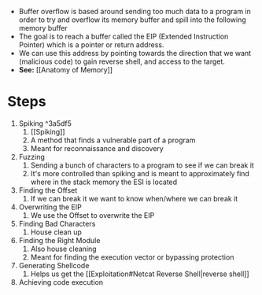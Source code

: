 - Buffer overflow is based around sending too much data to a program in order to try and overflow its memory buffer and spill into the following memory buffer
- The goal is to reach a buffer called the EIP (Extended Instruction Pointer) which is a pointer or return address.
- We can use this address by pointing towards the direction that we want (malicious code) to gain reverse shell, and access to the target.
- **See:** [[Anatomy of Memory]]
# Steps
1. Spiking ^3a5df5
	1. [[Spiking]]
	2. A method that finds a vulnerable part of a program
	3. Meant for reconnaissance and discovery
2. Fuzzing
	1. Sending a bunch of characters to a program to see if we can break it
	2. It's more controlled than spiking and is meant to approximately find where in the stack memory the ESI is located
3. Finding the Offset
	1. If we can break it we want to know when/where we can break it
4. Overwriting the EIP
	1. We use the Offset to overwrite the EIP
5. Finding Bad Characters
	1. House clean up
6. Finding the Right Module
	1. Also house cleaning
	2. Meant for finding the execution vector or bypassing protection
7. Generating Shellcode
	1. Helps us get the [[Exploitation#Netcat Reverse Shell|reverse shell]]
8. Achieving code execution